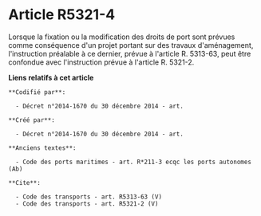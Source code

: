 # Article R5321-4

Lorsque la fixation ou la modification des droits de port sont prévues comme conséquence d'un projet portant sur des travaux
d'aménagement, l'instruction préalable à ce dernier, prévue à l'article R. 5313-63, peut être confondue avec l'instruction
prévue à l'article R. 5321-2.

**Liens relatifs à cet article**

	**Codifié par**:

	  - Décret n°2014-1670 du 30 décembre 2014 - art.

	**Créé par**:

	  - Décret n°2014-1670 du 30 décembre 2014 - art.

	**Anciens textes**:

	  - Code des ports maritimes - art. R*211-3 ecqc les ports autonomes (Ab)

	**Cite**:

	  - Code des transports - art. R5313-63 (V)
	  - Code des transports - art. R5321-2 (V)
